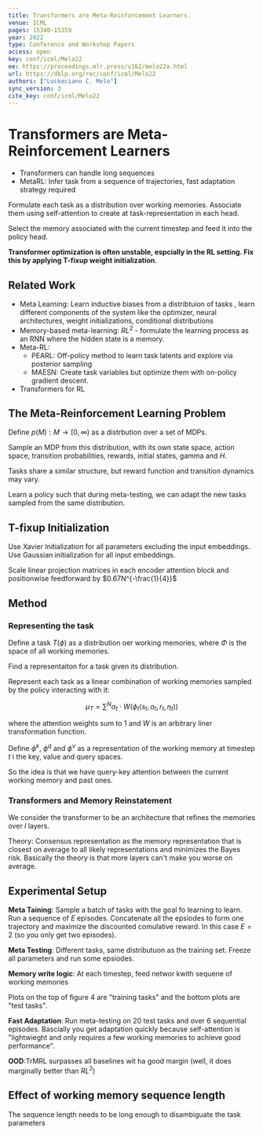 ```yaml
---
title: Transformers are Meta-Reinforcement Learners.
venue: ICML
pages: 15340-15359
year: 2022
type: Conference and Workshop Papers
access: open
key: conf/icml/Melo22
ee: https://proceedings.mlr.press/v162/melo22a.html
url: https://dblp.org/rec/conf/icml/Melo22
authors: ["Luckeciano C. Melo"]
sync_version: 3
cite_key: conf/icml/Melo22
---
```


# Transformers are Meta-Reinforcement Learners

 - Transformers can handle long sequences
 - MetaRL: Infer task from a sequence of trajectories, fast adaptation strategy required


Formulate each task as a distribution over working memories. Associate them using self-attention to create at task-representation in each head.

Select the memory associated with the current timestep and feed it into the policy head.

**Transformer optimization is often unstable, espcially in the RL setting. Fix this by applying T-fixup weight initialization**.

## Related Work

 - Meta Learning: Learn inductive biases from a distribtuion of tasks , learn different components of the system like the optimizer, neural architectures, weight initializations, conditional distributions
 - Memory-based meta-learning: $RL^2$ - formulate the learning process as an RNN where the hidden state is a memory.
 - Meta-RL:
	 - PEARL: Off-policy method to learn task latents and explore via posterior sampling
	 - MAESN: Create task variables but optimize them with on-policy gradient descent.
 - Transformers for RL


## The Meta-Reinforcement Learning Problem

Define $p(M) : M \to [0, \infty)$ as a distrbution over a set of MDPs.

Sample an MDP from this distribution, with its own state space, action space, transition probabilities, rewards, initial states, gamma and $H$.

Tasks share a similar structure, but reward function and transition dynamics may vary.

Learn a policy such that during meta-testing, we can adapt the new tasks sampled from the same distribution.

## T-fixup Initialization

Use Xavier Initialization for all parameters excluding the input embeddings. Use Gaussian initialization for all input embeddings.

Scale linear projection matrices in each encoder attention block and positionwise feedforward by $0.67N^{-\frac{1}{4}}$


## Method

### Representing the task

Define a task $T(\phi)$ as a distribution oer working memories, where $\Phi$ is the space of all working memories.

Find a representaiton for a task given its distribution.

Represent each task as a linear combination of working memories sampled by the policy interacting with it:

$$
\mu_T = \sum^N \alpha_t \cdot W(\phi_t(s_t, a_t, r_t, \eta_t))
$$

where the attention weights sum to 1 and $W$ is an arbitrary liner transformation function.

Define $\phi^k$, $\phi^q$ and $\phi^v$ as a representation of the working memory at timestep $t$ i the key, value and query spaces.

So the idea is that we have query-key attention between the current working memory and past ones.

### Transformers and Memory Reinstatement

We consider the transformer to be an architecture that refines the memories over $l$ layers.

Theory: Consensus representation as the memory representation that is closest on average to all likely representations and minimizes the Bayes risk. Basically the theory is that more layers can't make you worse on average.

## Experimental Setup

**Meta Taining**: Sample a batch of tasks with the goal fo learning to learn. Run a sequence of $E$ episodes. Concatenate all the epsiodes to form one trajectory and maximize the discounted comulative reward. In this case $E = 2$ (so you only get two episodes).

**Meta Testing**: Different tasks, same distributuon as the training set. Freeze all parameters and run some epsiodes.

**Memory write logic**: At each timestep, feed networ kwith sequene of working memories

Plots on the top of figure 4 are "training tasks" and the bottom plots are "test tasks".

**Fast Adaptation**: Run meta-testing on 20 test tasks and over 6 sequential episodes. Bascially you get adaptation quickly because self-attention is "lightwieght and only requires a few working memories to achieve good performance".

**OOD**:TrMRL surpasses all baselines wit ha good margin (well, it does marginally better than $RL^2$)


## Effect of working memory sequence length

The sequence length needs to be long enough to disambiguate the task parameters